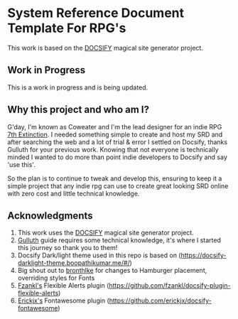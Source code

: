 # System Reference Document Template For RPG's

This work is based on the [DOCSIFY](https://docsify.js.org/) magical site generator project.


## Work in Progress

This is a work in progress and is being updated.


## Why this project and who am I?

G'day, I'm known as Coweater and I'm the lead designer for an indie RPG [7th Extinction](https:7thExtinctionrpg.com). I needed something simple to create and host my SRD and after searching the web and a lot of trial & error I settled on Docsify, thanks Gulluth for your previous work. Knowing that not everyone is technically minded I wanted to do more than point indie developers to Docsify and say 'use this'.

So the plan is to continue to tweak and develop this, ensuring to keep it a simple project that any indie rpg can use to create great looking SRD online with zero cost and little technical knowledge. 


## Acknowledgments 

1. This work uses the [DOCSIFY](https://docsify.js.org/) magical site generator project.
2. [Gulluth](https://gist.github.com/Gulluth) guide requires some technical knowledge, it's where I started this journey so thank you to them!
3. Docsify Dark/light theme used in this repo is based on (https://docsify-darklight-theme.boopathikumar.me/#/)
4. Big shout out to [bronthlke](https://github.com/bronthulke) for changes to Hamburger placement, overriding styles for Fonts
5. [Fzankl's](https://github.com/fzankl) Flexible Alerts plugin (https://github.com/fzankl/docsify-plugin-flexible-alerts)
6. [Erickjx's](https://github.com/erickjx) Fontawesome plugin (https://github.com/erickjx/docsify-fontawesome)



